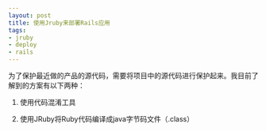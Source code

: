 ```yaml
---
layout: post
title: 使用Jruby来部署Rails应用
tags:
- jruby
- deploy
- rails
---
```


为了保护最近做的产品的源代码，需要将项目中的源代码进行保护起来。我目前了解到的方案有以下两种：

1. 使用代码混淆工具

2. 使用JRuby将Ruby代码编译成java字节码文件（.class）
